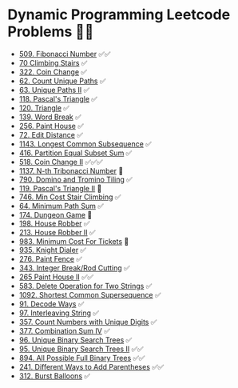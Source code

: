 # Dynamic Programming Leetcode Problems 👨‍💻

- [509. Fibonacci Number](https://leetcode.com/problems/fibonacci-number/) ✅✅
- [70 Climbing Stairs](https://leetcode.com/problems/climbing-stairs/) ✅
- [322. Coin Change](https://leetcode.com/problems/coin-change/) ✅
- [62. Count Unique Paths](https://leetcode.com/problems/unique-paths/) ✅
- [63. Unique Paths II](https://leetcode.com/problems/unique-paths-ii/) ✅
- [118. Pascal's Triangle](https://leetcode.com/problems/pascals-triangle/) ✅
- [120. Triangle](https://leetcode.com/problems/triangle/) ✅
- [139. Word Break](https://leetcode.com/problems/word-break/) ✅
- [256. Paint House](https://leetcode.com/problems/paint-house/) ✅
- [72. Edit Distance](https://leetcode.com/problems/edit-distance/) ✅
- [1143. Longest Common Subsequence](https://leetcode.com/problems/longest-common-subsequence/) ✅
- [416. Partition Equal Subset Sum](https://leetcode.com/problems/partition-equal-subset-sum/) ✅
- [518. Coin Change II](https://leetcode.com/problems/coin-change-ii/) ✅✅✅
- [1137. N-th Tribonacci Number](https://leetcode.com/problems/n-th-tribonacci-number/) 🔴
- [790. Domino and Tromino Tiling](https://leetcode.com/problems/domino-and-tromino-tiling/) ✅
- [119. Pascal's Triangle II](https://leetcode.com/problems/pascals-triangle-ii/) 🔴
- [746. Min Cost Stair Climbing](https://leetcode.com/problems/min-cost-climbing-stairs/) ✅
- [64. Minimum Path Sum](https://leetcode.com/problems/minimum-path-sum/) ✅
- [174. Dungeon Game](https://leetcode.com/problems/dungeon-game/) 🔴
- [198. House Robber](https://leetcode.com/problems/house-robber/) ✅
- [213. House Robber II](https://leetcode.com/problems/house-robber-ii/) ✅
- [983. Minimum Cost For Tickets](https://leetcode.com/problems/minimum-cost-for-tickets/) 🔴
- [935. Knight Dialer](https://leetcode.com/problems/knight-dialer/) ✅
- [276. Paint Fence](https://leetcode.com/problems/paint-fence/) ✅
- [343. Integer Break/Rod Cutting](https://leetcode.com/problems/integer-break/) ✅
- [265 Paint House II](https://leetcode.com/problems/paint-house-ii/) ✅✅
- [583. Delete Operation for Two Strings](https://leetcode.com/problems/delete-operation-for-two-strings/) ✅
- [1092. Shortest Common Supersequence](https://leetcode.com/problems/shortest-common-supersequence/) ✅
- [91. Decode Ways](https://leetcode.com/problems/decode-ways/) ✅
- [97. Interleaving String](https://leetcode.com/problems/interleaving-string/) ✅
- [357. Count Numbers with Unique Digits](https://leetcode.com/problems/count-numbers-with-unique-digits/) ✅
- [377. Combination Sum IV](https://leetcode.com/problems/combination-sum-iv/) ✅
- [96. Unique Binary Search Trees](https://leetcode.com/problems/unique-binary-search-trees/) ✅
- [95. Unique Binary Search Trees II](https://leetcode.com/problems/unique-binary-search-trees-ii/) ✅✅
- [894. All Possible Full Binary Trees](https://leetcode.com/problems/all-possible-full-binary-trees/) ✅✅
- [241. Different Ways to Add Parentheses](https://leetcode.com/problems/different-ways-to-add-parentheses/) ✅✅
- [312. Burst Balloons](https://leetcode.com/problems/burst-balloons/) ✅
